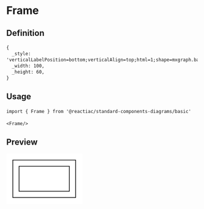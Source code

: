 # Frame

## Definition

```
{
  _style: 'verticalLabelPosition=bottom;verticalAlign=top;html=1;shape=mxgraph.basic.frame;dx=10;whiteSpace=wrap;',
  _width: 100,
  _height: 60,
}
```

## Usage

```
import { Frame } from '@reactiac/standard-components-diagrams/basic'

<Frame/>
```

## Preview

<img src="./frame.png" width="200"/>
